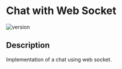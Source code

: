 # Chat with Web Socket

![version](https://img.shields.io/badge/version-1.0.0-blue.svg)   

## Description
Implementation of a chat using web socket.
